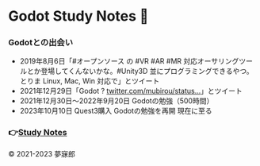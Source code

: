 # Godot Study Notes 🔰<a id="TOP"></a>

### Godotとの出会い  
* 2019年8月6日「#オープンソース の #VR #AR #MR 対応オーサリングツールとか登場してくんないかな。#Unity3D 並にプログラミングできるやつ。とりま Linux, Mac, Win 対応で」とツイート  
* 2021年12月29日「Godot ? [twitter.com/mubirou/status…](https://twitter.com/mubirou/status/1158626565040721921)」とツイート  
* 2021年12月30日～2022年9月20日 Godotの勉強（500時間）  
* 2023年10月10日 Quest3購入 Godotの勉強を再開 現在に至る  

### 👉[Study Notes](./study_notes.md)

© 2021-2023 夢寐郎
